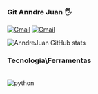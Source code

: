 ### Git Anndre Juan 🖐️

[![Gmail](https://img.shields.io/badge/Gmail-D14836?style=for-the-badge&logo=gmail&logoColor=white)](anndret26@gmail.com)
[![Gmail](https://img.shields.io/badge/WhatsApp-25D366?style=for-the-badge&logo=whatsapp&logoColor=white)](https://wa.me/5527993220909)

![AnndreJuan GitHub stats](https://github-readme-stats.vercel.app/api?username=AnndreJuan&show_icons=true&theme=radical)

### Tecnologia\Ferramentas

<div styles="Display: inline-block"><br/>
  <img alt="python" src="https://img.shields.io/badge/Python-3776AB?style=for-the-badge&logo=python&logoColor=white"/>
</div>
 



